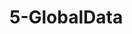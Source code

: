 <!--
 * @Author: your name
 * @Date: 2021-02-06 13:42:09
 * @LastEditTime: 2021-02-06 13:42:09
 * @LastEditors: Please set LastEditors
 * @Description: In User Settings Edit
 * @FilePath: /vuepress-starter/docs/PersonalStyle/Code/BadCodes/4-GlobalData.md
-->
# 5-GlobalData